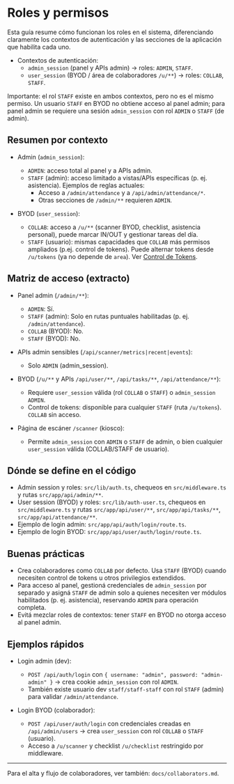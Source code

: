 # Roles y permisos

Esta guía resume cómo funcionan los roles en el sistema, diferenciando claramente los contextos de autenticación y las secciones de la aplicación que habilita cada uno.

- Contextos de autenticación:
  - `admin_session` (panel y APIs admin) → roles: `ADMIN`, `STAFF`.
  - `user_session` (BYOD / área de colaboradores `/u/**`) → roles: `COLLAB`, `STAFF`.

Importante: el rol `STAFF` existe en ambos contextos, pero no es el mismo permiso. Un usuario `STAFF` en BYOD no obtiene acceso al panel admin; para panel admin se requiere una sesión `admin_session` con rol `ADMIN` o `STAFF` (de admin).

## Resumen por contexto

- Admin (`admin_session`):
  - `ADMIN`: acceso total al panel y a APIs admin.
  - `STAFF` (admin): acceso limitado a vistas/APIs específicas (p. ej. asistencia). Ejemplos de reglas actuales:
    - Acceso a `/admin/attendance` y a `/api/admin/attendance/*`.
    - Otras secciones de `/admin/**` requieren `ADMIN`.

- BYOD (`user_session`):
  - `COLLAB`: acceso a `/u/**` (scanner BYOD, checklist, asistencia personal), puede marcar IN/OUT y gestionar tareas del día.
  - `STAFF` (usuario): mismas capacidades que `COLLAB` más permisos ampliados (p.ej. control de tokens). Puede alternar tokens desde `/u/tokens` (ya no depende de `area`). Ver [Control de Tokens](./tokens-control.md).

## Matriz de acceso (extracto)

- Panel admin (`/admin/**`):
  - `ADMIN`: Sí.
  - `STAFF` (admin): Solo en rutas puntuales habilitadas (p. ej. `/admin/attendance`).
  - `COLLAB` (BYOD): No.
  - `STAFF` (BYOD): No.

- APIs admin sensibles (`/api/scanner/metrics|recent|events`):
  - Solo `ADMIN` (admin_session).

- BYOD (`/u/**` y APIs `/api/user/**`, `/api/tasks/**`, `/api/attendance/**`):
  - Requiere `user_session` válida (rol `COLLAB` o `STAFF`) o `admin_session` `ADMIN`.
  - Control de tokens: disponible para cualquier `STAFF` (ruta `/u/tokens`). `COLLAB` sin acceso.

- Página de escáner `/scanner` (kiosco):
  - Permite `admin_session` con `ADMIN` o `STAFF` de admin, o bien cualquier `user_session` válida (COLLAB/STAFF de usuario).

## Dónde se define en el código

- Admin session y roles: `src/lib/auth.ts`, chequeos en `src/middleware.ts` y rutas `src/app/api/admin/**`.
- User session (BYOD) y roles: `src/lib/auth-user.ts`, chequeos en `src/middleware.ts` y rutas `src/app/api/user/**`, `src/app/api/tasks/**`, `src/app/api/attendance/**`.
- Ejemplo de login admin: `src/app/api/auth/login/route.ts`.
- Ejemplo de login BYOD: `src/app/api/user/auth/login/route.ts`.

## Buenas prácticas

- Crea colaboradores como `COLLAB` por defecto. Usa `STAFF` (BYOD) cuando necesiten control de tokens u otros privilegios extendidos.
- Para acceso al panel, gestioná credenciales de `admin_session` por separado y asigná `STAFF` de admin solo a quienes necesiten ver módulos habilitados (p. ej. asistencia), reservando `ADMIN` para operación completa.
- Evitá mezclar roles de contextos: tener `STAFF` en BYOD no otorga acceso al panel admin.

## Ejemplos rápidos

- Login admin (dev):
  - `POST /api/auth/login` con `{ username: "admin", password: "admin-admin" }` → crea cookie `admin_session` con rol `ADMIN`.
  - También existe usuario dev `staff/staff-staff` con rol `STAFF` (admin) para validar `/admin/attendance`.

- Login BYOD (colaborador):
  - `POST /api/user/auth/login` con credenciales creadas en `/api/admin/users` → crea `user_session` con rol `COLLAB` o `STAFF` (usuario).
  - Acceso a `/u/scanner` y checklist `/u/checklist` restringido por middleware.

---

Para el alta y flujo de colaboradores, ver también: `docs/collaborators.md`.
